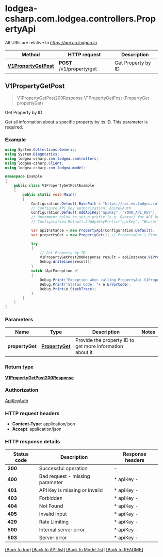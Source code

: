 # lodgea-csharp.com.lodgea.controllers.PropertyApi

All URIs are relative to *https://api.eu.lodgea.io*

Method | HTTP request | Description
------------- | ------------- | -------------
[**V1PropertyGetPost**](PropertyApi.md#v1propertygetpost) | **POST** /v1/property/get | Get Property by ID



## V1PropertyGetPost

> V1PropertyGetPost200Response V1PropertyGetPost (PropertyGet propertyGet)

Get Property by ID

Get all information about a specific property by its ID. This parameter is required.

### Example

```csharp
using System.Collections.Generic;
using System.Diagnostics;
using lodgea-csharp.com.lodgea.controllers;
using lodgea-csharp.Client;
using lodgea-csharp.com.lodgea.model;

namespace Example
{
    public class V1PropertyGetPostExample
    {
        public static void Main()
        {
            Configuration.Default.BasePath = "https://api.eu.lodgea.io";
            // Configure API key authorization: ApiKeyAuth
            Configuration.Default.AddApiKey("apiKey", "YOUR_API_KEY");
            // Uncomment below to setup prefix (e.g. Bearer) for API key, if needed
            // Configuration.Default.AddApiKeyPrefix("apiKey", "Bearer");

            var apiInstance = new PropertyApi(Configuration.Default);
            var propertyGet = new PropertyGet(); // PropertyGet | Provide the property ID to get more information about it

            try
            {
                // Get Property by ID
                V1PropertyGetPost200Response result = apiInstance.V1PropertyGetPost(propertyGet);
                Debug.WriteLine(result);
            }
            catch (ApiException e)
            {
                Debug.Print("Exception when calling PropertyApi.V1PropertyGetPost: " + e.Message );
                Debug.Print("Status Code: "+ e.ErrorCode);
                Debug.Print(e.StackTrace);
            }
        }
    }
}
```

### Parameters


Name | Type | Description  | Notes
------------- | ------------- | ------------- | -------------
 **propertyGet** | [**PropertyGet**](PropertyGet.md)| Provide the property ID to get more information about it | 

### Return type

[**V1PropertyGetPost200Response**](V1PropertyGetPost200Response.md)

### Authorization

[ApiKeyAuth](../README.md#ApiKeyAuth)

### HTTP request headers

- **Content-Type**: application/json
- **Accept**: application/json


### HTTP response details
| Status code | Description | Response headers |
|-------------|-------------|------------------|
| **200** | Successful operation |  -  |
| **400** | Bad request - missing parameter |  * apiKey -  <br>  |
| **401** | API Key is missing or invalid |  * apiKey -  <br>  |
| **403** | Forbidden |  * apiKey -  <br>  |
| **404** | Not Found |  * apiKey -  <br>  |
| **405** | Invalid input |  * apiKey -  <br>  |
| **429** | Rate Limiting |  * apiKey -  <br>  |
| **500** | Internal server error |  * apiKey -  <br>  |
| **503** | Server error |  * apiKey -  <br>  |

[[Back to top]](#)
[[Back to API list]](../README.md#documentation-for-api-endpoints)
[[Back to Model list]](../README.md#documentation-for-models)
[[Back to README]](../README.md)

